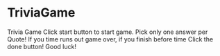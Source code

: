 # TriviaGame
Trivia Game
Click start button to start game.
Pick only one answer per Quote!
If you time runs out game over, if you finish before time Click the done button!
Good luck!
